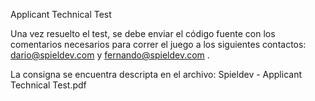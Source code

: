 Applicant Technical Test

Una vez resuelto el test, se debe enviar el código fuente con los comentarios necesarios para correr el
juego a los siguientes contactos: dario@spieldev.com y fernando@spieldev.com .

La consigna se encuentra descripta en el archivo: Spieldev - Applicant Technical Test.pdf
